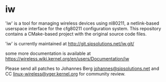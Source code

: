 # iw
'iw' is a tool for managing wireless devices using nl80211, a netlink-based userspace interface for the cfg80211 configuration system.
This repository contains a CMake-based project with the original source code files.

'iw' is currently maintained at
http://git.sipsolutions.net/iw.git/

some more documentation is available at
https://wireless.wiki.kernel.org/en/users/Documentation/iw

Please send all patches to Johannes Berg <johannes@sipsolutions.net>
and CC linux-wireless@vger.kernel.org for community review.
